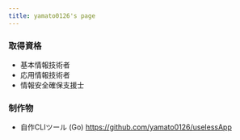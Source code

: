 ```yaml
---
title: yamato0126's page
---
```


### 取得資格
- 基本情報技術者
- 応用情報技術者
- 情報安全確保支援士

### 制作物
- 自作CLIツール (Go)
https://github.com/yamato0126/uselessApp
